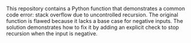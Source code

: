 This repository contains a Python function that demonstrates a common code error: stack overflow due to uncontrolled recursion. The original function is flawed because it lacks a base case for negative inputs. The solution demonstrates how to fix it by adding an explicit check to stop recursion when the input is negative.